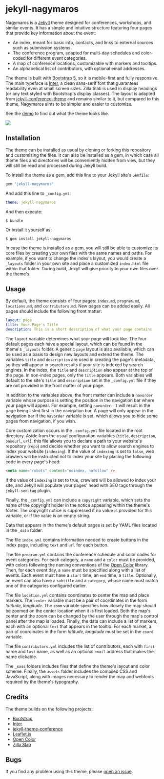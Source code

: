 # jekyll-nagymaros

Nagymaros is a [Jekyll](https://jekyllrb.com) theme designed for conferences, workshops, and similar events. It has a simple and intuitive structure featuring four pages that provide key information about the event:

- An index, meant for basic info, contacts, and links to external sources such as submission systems.
- The conference program, adapted for multi-day schedules and color-coded for different event categories.
- A map of conference locations, customizable with markers and tooltips.
- An alphabetical list of contributors, with optional email addresses.

The theme is built with [Bootstrap 5](https://getbootstrap.com/), so it is mobile-first and fully responsive. The main typeface is [Inter](https://rsms.me/inter/), a clean sans-serif font that guarantees readability even at small screen sizes. Zilla Slab is used in display headings (or any text styled with Bootstrap's display classes). The layout is adapted from [jekyll-conference-theme](https://github.com/DigitaleGesellschaft/jekyll-theme-conference) and remains similar to it, but compared to this theme, Nagymaros aims to be simpler and easier to customize.

See the [demo](https://jekyll-nagymaros.netlify.app) to find out what the theme looks like.

![](https://github.com/piazzai/jekyll-nagymaros/blob/master/screenshot.png)

## Installation

The theme can be installed as usual by cloning or forking this repository and customizing the files. It can also be installed as a gem, in which case all theme files and directories will be conveniently hidden from view, but they will still be read and processed during Jekyll build.

To install the theme as a gem, add this line to your Jekyll site's `Gemfile`:

```ruby
gem "jekyll-nagymaros"
```

And add this line to `_config.yml`:

```yaml
theme: jekyll-nagymaros
```

And then execute:

    $ bundle

Or install it yourself as:

    $ gem install jekyll-nagymaros

In case the theme is installed as a gem, you will still be able to customize its core files by creating your own files with the same names and paths. For example, if you want to change the index's layout, you would create a `_layouts` folder in your own site and place a customized `index.html` file within that folder. During build, Jekyll will give priority to your own files over the theme's.

## Usage

By default, the theme consists of four pages: `index.md`, `program.md`, `locations.md`, and `contributors.md`. New pages can be added easily. All pages should include the following front matter:

```yaml
layout: page
title: Your Page's Title
description: This is a short description of what your page contains
```

The `layout` variable determines what your page will look like. The four default pages each have a special layout, which can be found in the theme's `_layouts` folder. A generic `page` layout is also available, which can be used as a basis to design new layouts and extend the theme. The variables `title` and `description` are used in creating the page's metadata, so they will appear in search results if your site is indexed by search engines. In the index, the `title` and `description` also appear at the top of the page. In non-index pages, only the `title` appears. Both variables will default to the site's `title` and `description` set in the `_config.yml` file if they are not provided in the front matter of your page.

In addition to the variables above, the front matter can include a `navorder` variable whose purpose is setting the position in the navigation bar where your page will appear. For example, setting `navorder: 1` will result in the page being listed first in the navigation bar. A page will only appear in the navigation bar if the `navorder` variable is set, which allows you to hide some pages from navigation, if you wish.

Core customization occurs in the `_config.yml` file located in the root directory. Aside from the usual configuration variables (`title`, `description`, `baseurl`, `url`), this file allows you to declare a path to your website's repository (`repo`) and decide whether you want to allow search engines to index your website (`indexing`). If the value of `indexing` is set to `false`, web crawlers will be instructed not to index your site by placing the following code in every page's head:

```html
<meta name="robots" content="noindex, nofollow" />
```

If the value of `indexing` is set to true, crawlers will be allowed to index your site, and Jekyll will populate your pages' head with SEO tags through the `jekyll-seo-tag` plugin.

Finally, the `_config.yml` can include a `copyright` variable, which sets the name of the copyright holder in the notice appearing within the theme's footer. The copyright notice is suppressed if no value is provided for this variable, or if the value is an empty string.

Data that appears in the theme's default pages is set by YAML files located in the `_data` folder.

The file `index.yml` contains information needed to create buttons in the index page, including `text` and `url` for each button.

The file `program.yml` contains the conference schedule and color codes for event categories. For each category, a `name` and a `color` must be provided, with colors following the naming conventions of the [Open Color](https://yeun.github.io/open-color) library. Then, for each event day, a `name` must be specified along with a list of events. Each event must have a `start` time, an `end` time, a `title`. Optionally, an event can also have a `subtitle` and a `category`, whose name must match one of the categories configured earlier.

The file `location.yml` contains coordinates to center the map and place markers. The `center` variable must be a pair of coordinates in the form _latitude, longitude_. The `zoom` variable specifies how closely the map should be zoomed on the center location when it is first loaded. Both the map's center and the zoom can be changed by the user through the map's control panel after the map is loaded. Finally, the data can include a list of markers, each with an optional `text` that appears in the tooltip. For each market, a pair of coordinates in the form _latitude, longitude_ must be set in the `coord` variable.

The file `contributors.yml` includes the list of contributors, each with `first` name and `last` name, as well as an optional `email` address that makes the name clickable.

The `_sass` folders includes files that define the theme's layout and color scheme. Finally, the `assets` folder includes the compiled CSS and JavaScript, along with images necessary to render the map and webfonts required by the theme's typography.

## Credits

The theme builds on the following projects:

- [Bootstrap](https://getbootstrap.com/)
- [Inter](https://rsms.me/inter/)
- [jekyll-theme-conference](https://github.com/DigitaleGesellschaft/jekyll-theme-conference)
- [Leaflet.js](https://leafletjs.com/)
- [Open Color](https://yeun.github.io/open-color)
- [Zilla Slab](https://github.com/mozilla/zilla-slab)

## Bugs

If you find any problem using this theme, please [open an issue](https://github.com/piazzai/jekyll-nagymaros/issues).
